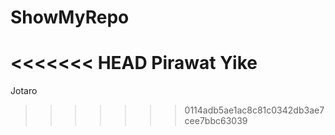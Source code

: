 # ShowMyRepo
<<<<<<< HEAD
Pirawat Yike
=======
Jotaro
>>>>>>> 0114adb5ae1ac8c81c0342db3ae7cee7bbc63039
